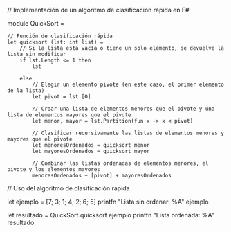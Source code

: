 // Implementación de un algoritmo de clasificación rápida en F#

module QuickSort =

    // Función de clasificación rápida
    let quicksort (lst: int list) =
        // Si la lista está vacía o tiene un solo elemento, se devuelve la lista sin modificar
        if lst.Length <= 1 then
            lst

        else
            // Elegir un elemento pivote (en este caso, el primer elemento de la lista)
            let pivot = lst.[0]

            // Crear una lista de elementos menores que el pivote y una lista de elementos mayores que el pivote
            let menor, mayor = lst.Partition(fun x -> x < pivot)

            // Clasificar recursivamente las listas de elementos menores y mayores que el pivote
            let menoresOrdenados = quicksort menor
            let mayoresOrdenados = quicksort mayor

            // Combinar las listas ordenadas de elementos menores, el pivote y los elementos mayores
            menoresOrdenados + [pivot] + mayoresOrdenados


// Uso del algoritmo de clasificación rápida

let ejemplo = [7; 3; 1; 4; 2; 6; 5]
printfn "Lista sin ordenar: %A" ejemplo

let resultado = QuickSort.quicksort ejemplo
printfn "Lista ordenada: %A" resultado